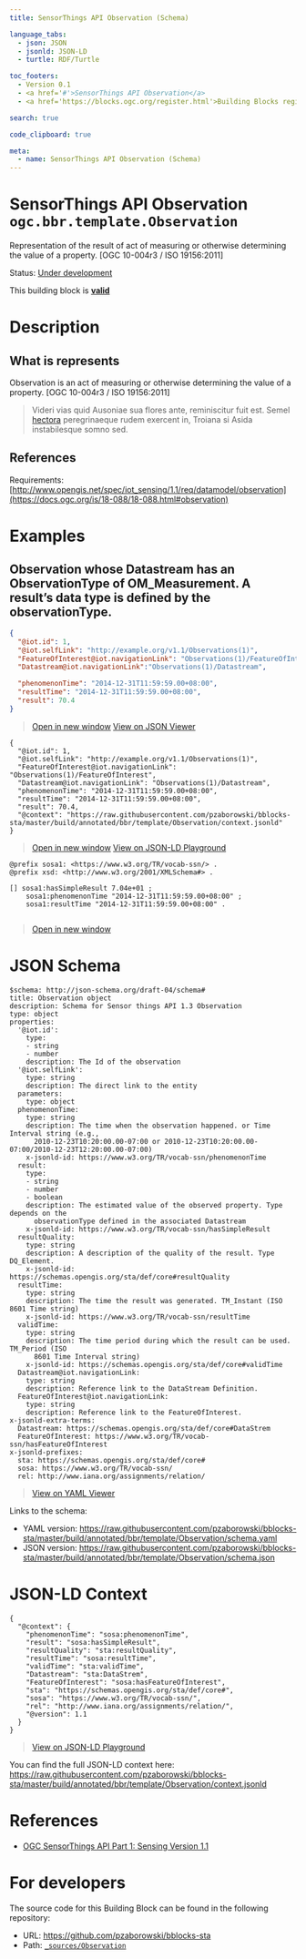 ```yaml
---
title: SensorThings API Observation (Schema)

language_tabs:
  - json: JSON
  - jsonld: JSON-LD
  - turtle: RDF/Turtle

toc_footers:
  - Version 0.1
  - <a href='#'>SensorThings API Observation</a>
  - <a href='https://blocks.ogc.org/register.html'>Building Blocks register</a>

search: true

code_clipboard: true

meta:
  - name: SensorThings API Observation (Schema)
---
```



# SensorThings API Observation `ogc.bbr.template.Observation`

Representation of the result of act of measuring or otherwise determining the value of a property. [OGC 10-004r3 / ISO 19156:2011]

<p class="status">
    <span data-rainbow-uri="http://www.opengis.net/def/status">Status</span>:
    <a href="http://www.opengis.net/def/status/under-development" target="_blank" data-rainbow-uri>Under development</a>
</p>

<aside class="success">
This building block is <strong><a href="https://github.com/pzaborowski/bblocks-sta/blob/master/build/tests/bbr/template/Observation/" target="_blank">valid</a></strong>
</aside>

# Description

## What is represents

Observation is an act of measuring or otherwise determining the value of a property. [OGC 10-004r3 / ISO 19156:2011]


> Videri vias quid Ausoniae sua flores ante, reminiscitur fuit est. Semel
> [hectora](http://silvaque.org/) peregrinaeque rudem exercent in, Troiana si
> Asida instabilesque somno sed.

## References

Requirements: [http://www.opengis.net/spec/iot_sensing/1.1/req/datamodel/observation](https://docs.ogc.org/is/18-088/18-088.html#observation)

# Examples

## Observation whose Datastream has an ObservationType of OM_Measurement. A result’s data type is defined by the observationType.



```json
{
  "@iot.id": 1,
  "@iot.selfLink": "http://example.org/v1.1/Observations(1)",
  "FeatureOfInterest@iot.navigationLink": "Observations(1)/FeatureOfInterest",
  "Datastream@iot.navigationLink":"Observations(1)/Datastream",

  "phenomenonTime": "2014-12-31T11:59:59.00+08:00",
  "resultTime": "2014-12-31T11:59:59.00+08:00",
  "result": 70.4
}

```

<blockquote class="lang-specific json">
  <p class="example-links">
    <a target="_blank" href="https://raw.githubusercontent.com/pzaborowski/bblocks-sta/master/build/tests/bbr/template/Observation/example_1_1.json">Open in new window</a>
    <a target="_blank" href="https://avillar.github.io/TreedocViewer/?dataParser=json&amp;dataUrl=https%3A%2F%2Fraw.githubusercontent.com%2Fpzaborowski%2Fbblocks-sta%2Fmaster%2Fbuild%2Ftests%2Fbbr%2Ftemplate%2FObservation%2Fexample_1_1.json&amp;expand=2&amp;option=%7B%22showTable%22%3A+false%7D">View on JSON Viewer</a></p>
</blockquote>




```jsonld
{
  "@iot.id": 1,
  "@iot.selfLink": "http://example.org/v1.1/Observations(1)",
  "FeatureOfInterest@iot.navigationLink": "Observations(1)/FeatureOfInterest",
  "Datastream@iot.navigationLink": "Observations(1)/Datastream",
  "phenomenonTime": "2014-12-31T11:59:59.00+08:00",
  "resultTime": "2014-12-31T11:59:59.00+08:00",
  "result": 70.4,
  "@context": "https://raw.githubusercontent.com/pzaborowski/bblocks-sta/master/build/annotated/bbr/template/Observation/context.jsonld"
}
```

<blockquote class="lang-specific jsonld">
  <p class="example-links">
    <a target="_blank" href="https://raw.githubusercontent.com/pzaborowski/bblocks-sta/master/build/tests/bbr/template/Observation/example_1_1.jsonld">Open in new window</a>
    <a target="_blank" href="https://json-ld.org/playground/#json-ld=https%3A%2F%2Fraw.githubusercontent.com%2Fpzaborowski%2Fbblocks-sta%2Fmaster%2Fbuild%2Ftests%2Fbbr%2Ftemplate%2FObservation%2Fexample_1_1.jsonld">View on JSON-LD Playground</a>
</blockquote>




```turtle
@prefix sosa1: <https://www.w3.org/TR/vocab-ssn/> .
@prefix xsd: <http://www.w3.org/2001/XMLSchema#> .

[] sosa1:hasSimpleResult 7.04e+01 ;
    sosa1:phenomenonTime "2014-12-31T11:59:59.00+08:00" ;
    sosa1:resultTime "2014-12-31T11:59:59.00+08:00" .


```

<blockquote class="lang-specific turtle">
  <p class="example-links">
    <a target="_blank" href="https://raw.githubusercontent.com/pzaborowski/bblocks-sta/master/build/tests/bbr/template/Observation/example_1_1.ttl">Open in new window</a>
</blockquote>



# JSON Schema

```yaml--schema
$schema: http://json-schema.org/draft-04/schema#
title: Observation object
description: Schema for Sensor things API 1.3 Observation
type: object
properties:
  '@iot.id':
    type:
    - string
    - number
    description: The Id of the observation
  '@iot.selfLink':
    type: string
    description: The direct link to the entity
  parameters:
    type: object
  phenomenonTime:
    type: string
    description: The time when the observation happened. or Time Interval string (e.g.,
      2010-12-23T10:20:00.00-07:00 or 2010-12-23T10:20:00.00-07:00/2010-12-23T12:20:00.00-07:00)
    x-jsonld-id: https://www.w3.org/TR/vocab-ssn/phenomenonTime
  result:
    type:
    - string
    - number
    - boolean
    description: The estimated value of the observed property. Type depends on the
      observationType defined in the associated Datastream
    x-jsonld-id: https://www.w3.org/TR/vocab-ssn/hasSimpleResult
  resultQuality:
    type: string
    description: A description of the quality of the result. Type DQ_Element.
    x-jsonld-id: https://schemas.opengis.org/sta/def/core#resultQuality
  resultTime:
    type: string
    description: The time the result was generated. TM_Instant (ISO 8601 Time string)
    x-jsonld-id: https://www.w3.org/TR/vocab-ssn/resultTime
  validTime:
    type: string
    description: The time period during which the result can be used. TM_Period (ISO
      8601 Time Interval string)
    x-jsonld-id: https://schemas.opengis.org/sta/def/core#validTime
  Datastream@iot.navigationLink:
    type: string
    description: Reference link to the DataStream Definition.
  FeatureOfInterest@iot.navigationLink:
    type: string
    description: Reference link to the FeatureOfInterest.
x-jsonld-extra-terms:
  Datastream: https://schemas.opengis.org/sta/def/core#DataStrem
  FeatureOfInterest: https://www.w3.org/TR/vocab-ssn/hasFeatureOfInterest
x-jsonld-prefixes:
  sta: https://schemas.opengis.org/sta/def/core#
  sosa: https://www.w3.org/TR/vocab-ssn/
  rel: http://www.iana.org/assignments/relation/

```

> <a target="_blank" href="https://avillar.github.io/TreedocViewer/?dataParser=yaml&amp;dataUrl=https%3A%2F%2Fraw.githubusercontent.com%2Fpzaborowski%2Fbblocks-sta%2Fmaster%2Fbuild%2Fannotated%2Fbbr%2Ftemplate%2FObservation%2Fschema.yaml&amp;expand=2&amp;option=%7B%22showTable%22%3A+false%7D">View on YAML Viewer</a>

Links to the schema:

* YAML version: <a href="https://raw.githubusercontent.com/pzaborowski/bblocks-sta/master/build/annotated/bbr/template/Observation/schema.yaml" target="_blank">https://raw.githubusercontent.com/pzaborowski/bblocks-sta/master/build/annotated/bbr/template/Observation/schema.yaml</a>
* JSON version: <a href="https://raw.githubusercontent.com/pzaborowski/bblocks-sta/master/build/annotated/bbr/template/Observation/schema.json" target="_blank">https://raw.githubusercontent.com/pzaborowski/bblocks-sta/master/build/annotated/bbr/template/Observation/schema.json</a>


# JSON-LD Context

```json--ldContext
{
  "@context": {
    "phenomenonTime": "sosa:phenomenonTime",
    "result": "sosa:hasSimpleResult",
    "resultQuality": "sta:resultQuality",
    "resultTime": "sosa:resultTime",
    "validTime": "sta:validTime",
    "Datastream": "sta:DataStrem",
    "FeatureOfInterest": "sosa:hasFeatureOfInterest",
    "sta": "https://schemas.opengis.org/sta/def/core#",
    "sosa": "https://www.w3.org/TR/vocab-ssn/",
    "rel": "http://www.iana.org/assignments/relation/",
    "@version": 1.1
  }
}
```

> <a target="_blank" href="https://json-ld.org/playground/#json-ld=https%3A%2F%2Fraw.githubusercontent.com%2Fpzaborowski%2Fbblocks-sta%2Fmaster%2Fbuild%2Fannotated%2Fbbr%2Ftemplate%2FObservation%2Fcontext.jsonld">View on JSON-LD Playground</a>

You can find the full JSON-LD context here:
<a href="https://raw.githubusercontent.com/pzaborowski/bblocks-sta/master/build/annotated/bbr/template/Observation/context.jsonld" target="_blank">https://raw.githubusercontent.com/pzaborowski/bblocks-sta/master/build/annotated/bbr/template/Observation/context.jsonld</a>

# References

* [OGC SensorThings API Part 1: Sensing Version 1.1](https://docs.ogc.org/is/18-088/18-088.html)

# For developers

The source code for this Building Block can be found in the following repository:

* URL: <a href="https://github.com/pzaborowski/bblocks-sta" target="_blank">https://github.com/pzaborowski/bblocks-sta</a>
* Path:
<code><a href="https://github.com/pzaborowski/bblocks-sta/blob/HEAD/_sources/Observation" target="_blank">_sources/Observation</a></code>

